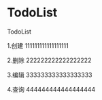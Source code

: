 # TodoList

TodoList

1.创建 111111111111111111

2.删除 222222222222222222

3.编辑 333333333333333333

4.查询 444444444444444444
